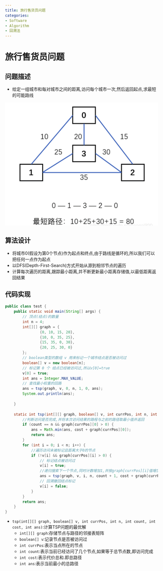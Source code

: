 ```yaml
---
title: 旅行售货员问题
categories:
- Software
- Algorithm
- 回溯法
---
```

# 旅行售货员问题

## 问题描述

- 给定一组城市和每对城市之间的距离,访问每个城市一次,然后返回起点,求最短的可能路线

<img src="https://raw.githubusercontent.com/LuShan123888/Files/main/Pictures/2020-12-10-image-20201210221210394.png" alt="image-20201210221210394" style="zoom:50%;" />

## 算法设计

- 将城市0(假设为第0个节点)作为起点和终点,由于路线是循环的,所以我们可以把任何一点作为起点
- 以DFS(Depth-First-Search)方式开始从源到相邻节点的遍历
- 计算每次遍历的距离,跟踪最小距离,并不断更新最小距离存储值,以最低距离返回结果

## 代码实现

```java
public class test {
    public static void main(String[] args) {
        // 顶点(结点)的数量
        int n = 4;
        int[][] graph = {
                {0, 10, 15, 20},
                {10, 0, 35, 25},
                {15, 35, 0, 30},
                {20, 25, 30, 0}
        };
        // boolean类型的数组 v 用来标记一个城市结点是否被访问过
        boolean[] v = new boolean[n];
        // 标记第 0 个 结点已经被访问过,所以v[0]=true
        v[0] = true;
        int ans = Integer.MAX_VALUE;
        // 查找最小权重的回路
        ans = tsp(graph, v, 0, n, 1, 0, ans);
        System.out.println(ans);

    }

    static int tsp(int[][] graph, boolean[] v, int currPos, int n, int count, int cost, int ans) {
        //判断访问是否完成,并将本次访问结果的路程与之前的路径取最小值并返回
        if (count == n && graph[currPos][0] > 0) {
            ans = Math.min(ans, cost + graph[currPos][0]);
            return ans;
        }
        for (int i = 0; i < n; i++) {
            //遍历访问未被标记且距离大于0的节点
            if (!v[i] && graph[currPos][i] > 0) {
                // 标记结点被访问过
                v[i] = true;
                //递归搜索下一个节点,同时计数增加1,并按graph[currPos][i]值增加代价
                ans = tsp(graph, v, i, n, count + 1, cost + graph[currPos][i], ans);
                // 回溯撤回结点标记
                v[i] = false;
            }
        }
        return ans;
    }
}
```

- `tsp(int[][] graph, boolean[] v, int currPos, int n, int count, int cost, int ans)`:计算TSP问题的最优解
    - `int[][] graph`:存储节点与路径的邻接表矩阵
    - `boolean[] v`:记录节点是否被访问过
    - `int currPos`:表示当点所在的节点
    - `int count`:表示当前已经访问了几个节点,如果等于总节点数,即访问完成
    - `int cost`:表示代价总和.即总路径
    - `int ans`:表示当前最小的总路径